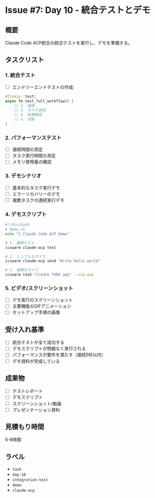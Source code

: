 # Issue #7: Day 10 - 統合テストとデモ

## 概要
Claude Code ACP統合の統合テストを実行し、デモを準備する。

## タスクリスト

### 1. 統合テスト
- [ ] エンドツーエンドテストの作成:
```rust
#[tokio::test]
async fn test_full_workflow() {
    // 1. 接続
    // 2. タスク送信
    // 3. 結果確認
    // 4. 切断
}
```

### 2. パフォーマンステスト
- [ ] 接続時間の測定
- [ ] タスク実行時間の測定
- [ ] メモリ使用量の確認

### 3. デモシナリオ
- [ ] 基本的なタスク実行デモ
- [ ] エラーリカバリーのデモ
- [ ] 複数タスクの連続実行デモ

### 4. デモスクリプト
```bash
#!/bin/bash
# demo.sh
echo "🚀 Claude Code ACP Demo"

# 1. 接続テスト
ccswarm claude-acp test

# 2. シンプルなタスク
ccswarm claude-acp send "Write hello world"

# 3. 複雑なタスク
ccswarm task "Create TODO app" --via-acp
```

### 5. ビデオ/スクリーンショット
- [ ] デモ実行のスクリーンショット
- [ ] 主要機能のGIFアニメーション
- [ ] セットアップ手順の画像

## 受け入れ基準
- [ ] 統合テストが全て成功する
- [ ] デモスクリプトが問題なく実行される
- [ ] パフォーマンスが要件を満たす（接続5秒以内）
- [ ] デモ資料が完成している

## 成果物
- [ ] テストレポート
- [ ] デモスクリプト
- [ ] スクリーンショット/動画
- [ ] プレゼンテーション資料

## 見積もり時間
6-8時間

## ラベル
- `task`
- `day-10`
- `integration-test`
- `demo`
- `claude-acp`